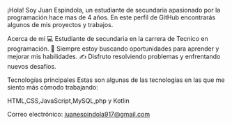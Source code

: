 ¡Hola! Soy Juan Espíndola, un estudiante de secundaria apasionado por la programación hace mas de 4 años. En este perfil de GitHub encontrarás algunos de mis proyectos y trabajos.

Acerca de mí
💻 Estudiante de secundaria en la carrera de Tecnico en programación.
🌱 Siempre estoy buscando oportunidades para aprender y mejorar mis habilidades.
✍️ Disfruto resolviendo problemas y enfrentando nuevos desafíos.

Tecnologías principales
Estas son algunas de las tecnologías en las que me siento más cómodo trabajando:

HTML,CSS,JavaScript,MySQL,php y Kotlin

Correo electrónico: juanespindola917@gmail.com
